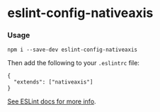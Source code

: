 # eslint-config-nativeaxis

### Usage

```
npm i --save-dev eslint-config-nativeaxis
```

Then add the following to your `.eslintrc` file:

```
{
  "extends": ["nativeaxis"]
}
```

[See ESLint docs for more info](http://eslint.org/docs/developer-guide/shareable-configs#using-a-shareable-config).

